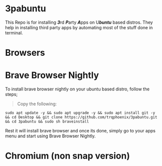# 3pabuntu

This Repo is for installing ***3***rd ***P***arty ***A***pps on U***buntu*** based distros. They help in installing third party apps by automating most of the stuff done in terminal.



# Browsers
# Brave Browser Nightly

To install brave browser nightly on your ubuntu based distro, follow the steps;
>Copy the following: 

```
sudo apt update -y && sudo apt upgrade -y && sudo apt install git -y && cd Desktop && git clone https://github.com/trqphoenix/3pabuntu.git && cd 3pabuntu && sudo sh braveinstall
```
Rest it will install brave browser and once its done, simply go to your apps menu and start using Brave Browser Nightly.


# Chromium (non snap version)





